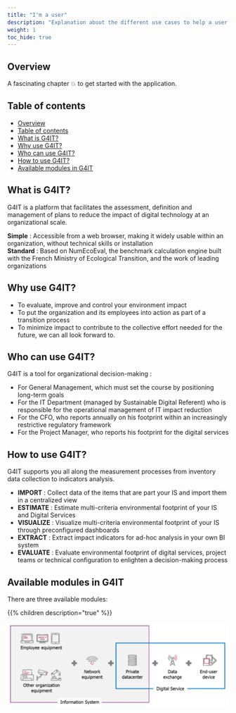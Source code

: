 ```yaml
---
title: "I'm a user"
description: "Explanation about the different use cases to help a user to start with G4IT"
weight: 1
toc_hide: true
---
```

## Overview

A fascinating chapter 💥 to get started with the application.

## Table of contents
<!-- TOC -->
  * [Overview](#overview)
  * [Table of contents](#table-of-contents)
  * [What is G4IT?](#what-is-g4it)
  * [Why use G4IT?](#why-use-g4it)
  * [Who can use G4IT?](#who-can-use-g4it)
  * [How to use G4IT?](#how-to-use-g4it)
  * [Available modules in G4IT](#available-modules-in-g4it)
<!-- TOC -->


## What is G4IT?
G4IT is a platform that facilitates the assessment, definition and management of plans to reduce the impact of digital technology at an organizational scale.

**Simple** : Accessible from a web browser, making it widely usable within an organization, without technical skills or installation  
**Standard** : Based on NumEcoEval, the benchmark calculation engine built with the French Ministry of Ecological Transition, and the work of leading organizations

## Why use G4IT?
* To evaluate, improve and control your environment impact
* To put the organization and its employees into action as part of a transition process
* To minimize impact to contribute to the collective effort needed for the future, we can all look forward to.

## Who can use G4IT?
G4IT is a tool for organizational decision-making :
* For General Management, which must set the course by positioning long-term goals
* For the IT Department (managed by Sustainable Digital Referent) who is responsible for the operational management of IT impact reduction
* For the CFO, who reports annually on his footprint within an increasingly restrictive regulatory framework
* For the Project Manager, who reports his footprint for the digital services

## How to use G4IT?
G4IT supports you all along the measurement processes from inventory data collection to indicators analysis.
* **IMPORT** : Collect data of the items that are part your IS and import them in a centralized view
* **ESTIMATE** : Estimate multi-criteria environmental footprint of your IS and Digital Services
* **VISUALIZE** : Visualize multi-criteria environmental footprint of your IS through preconfigured dashboards
* **EXTRACT** : Extract impact indicators for ad-hoc analysis in your own BI system
* **EVALUATE** : Evaluate environmental footprint of digital services, project teams or technical configuration to enlighten a decision-making process

## Available modules in G4IT

There are three available modules:

{{% children description="true" %}}

![Screen_About_G4IT.png](./images/Screen_About_G4IT.png)
